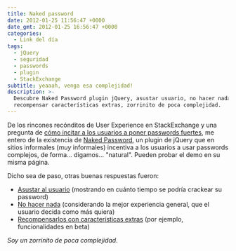 ```yaml
---
title: Naked password
date: 2012-01-25 11:56:47 +0000
date_gmt: 2012-01-25 16:56:47 +0000
categories:
  - Link del día
tags:
  - jQuery
  - seguridad
  - passwords
  - plugin
  - StackExchange
subtitle: yeaaah, venga esa complejidad!
description: >-
  Descubre Naked Password plugin jQuery, asustar usuario, no hacer nada,
  recompensar características extras, zorrinito de poca complejidad.
---
```



De los rincones recónditos de User Experience en StackExchange y una pregunta de [cómo incitar a los usuarios a poner passwords fuertes](http://ux.stackexchange.com/questions/16433/what-is-the-best-way-to-inspire-users-to-choose-strong-password), me entero de la existencia de [Naked Password](http://www.nakedpassword.com/), un plugin de jQuery que en sitios informales (_muy_ informales) incentiva a los usuarios a usar passwords complejos, de forma... digamos... "natural". Pueden probar el demo en su misma página.

Dicho sea de paso, otras buenas respuestas fueron:

- [Asustar al usuario](http://ux.stackexchange.com/a/16434/8702) (mostrando en cuánto tiempo se podría crackear su password)
- [No hacer nada](http://ux.stackexchange.com/a/16438/8702) (considerando la mejor experiencia general, que el usuario decida como más quiera)
- [Recompensarlos con características extras](http://ux.stackexchange.com/a/16511/8702) (por ejemplo, funcionalidades en beta)

_Soy un zorrinito de poca complejidad._
